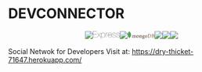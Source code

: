 # DEVCONNECTOR
<div align="center"><img width="55" src="https://raw.githubusercontent.com/gilbarbara/logos/master/logos/cypress.svg"/><img width="55" src="https://raw.githubusercontent.com/gilbarbara/logos/master/logos/express.svg"/><img width="55" src="https://raw.githubusercontent.com/gilbarbara/logos/master/logos/gravatar.svg"/><img width="55" src="https://raw.githubusercontent.com/gilbarbara/logos/master/logos/mongodb.svg"/><img width="55" src="https://raw.githubusercontent.com/gilbarbara/logos/master/logos/nodemon.svg"/><img width="55" src="https://raw.githubusercontent.com/gilbarbara/logos/master/logos/progress.svg"/><img width="55" src="https://raw.githubusercontent.com/gilbarbara/logos/master/logos/rest.svg"/></div>


  Social Netwok for Developers
  Visit at: https://dry-thicket-71647.herokuapp.com/
